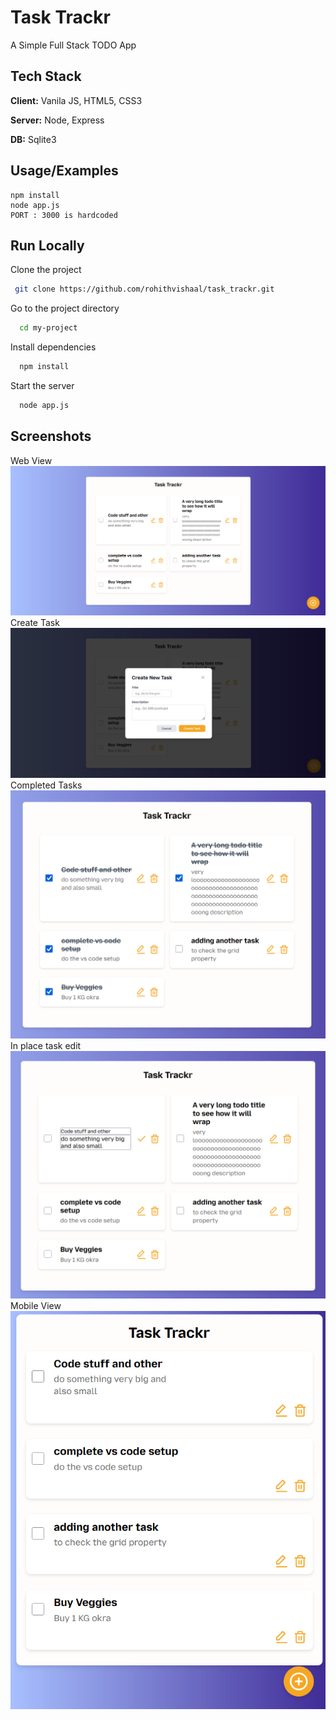 
# Task Trackr

A Simple Full Stack TODO App


## Tech Stack

**Client:** Vanila JS, HTML5, CSS3

**Server:** Node, Express
  
**DB:** Sqlite3


## Usage/Examples

```shell
npm install
node app.js
PORT : 3000 is hardcoded
```


## Run Locally

Clone the project

```bash
 git clone https://github.com/rohithvishaal/task_trackr.git
```

Go to the project directory

```bash
  cd my-project
```

Install dependencies

```bash
  npm install
```

Start the server

```bash
  node app.js
```


## Screenshots
Web View
![alt text](<screenshots/ss  (3).png>)  
Create Task
![alt text](<screenshots/ss  (4).png>)
Completed Tasks
![alt text](<screenshots/ss  (2).png>)  
In place task edit
![alt text](<screenshots/ss  (1).png>)    
Mobile View
![alt text](<screenshots/ss  (5).png>)  

